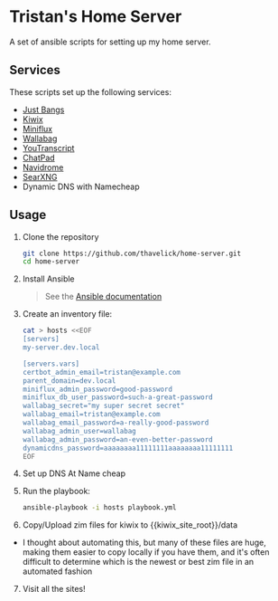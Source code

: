 # Tristan's Home Server

A set of ansible scripts for setting up my home server.

## Services
These scripts set up the following services:
* [Just Bangs](https://github.com/thavelick/just-bangs)
* [Kiwix](https://kiwix.org)
* [Miniflux](https://miniflux.net)
* [Wallabag](https://wallabag.org)
* [YouTranscript](https://github.com/thavelick/youtranscript)
* [ChatPad](https://github.com/deiucanta/chatpad)
* [Navidrome](https://www.navidrome.org)
* [SearXNG](https://github.com/searxng/searxng)
* Dynamic DNS with Namecheap

## Usage

1. Clone the repository
    ```bash
    git clone https://github.com/thavelick/home-server.git
    cd home-server
    ```
2. Install Ansible
    > See the [Ansible documentation](https://docs.ansible.com/ansible/latest/intro_installation.html)
3. Create an inventory file:
    ```bash
    cat > hosts <<EOF
    [servers]
    my-server.dev.local

    [servers.vars]
    certbot_admin_email=tristan@example.com
    parent_domain=dev.local
    miniflux_admin_password=good-password
    miniflux_db_user_password=such-a-great-password
    wallabag_secret="my super secret secret"
    wallabag_email=tristan@example.com
    wallabag_email_password=a-really-good-password
    wallabag_admin_user=wallabag
    wallabag_admin_password=an-even-better-password
    dynamicdns_password=aaaaaaaa11111111aaaaaaaa11111111
    EOF
    ```
4. Set up DNS At Name cheap

5. Run the playbook:
    ```bash
    ansible-playbook -i hosts playbook.yml
    ```
6. Copy/Upload zim files for kiwix to {{kiwix_site_root}}/data
  * I thought about automating this, but many of these files are huge, making them easier to copy
    locally if you have them, and it's often difficult to determine which is the newest or
    best zim file in an automated fashion
7. Visit all the sites!
